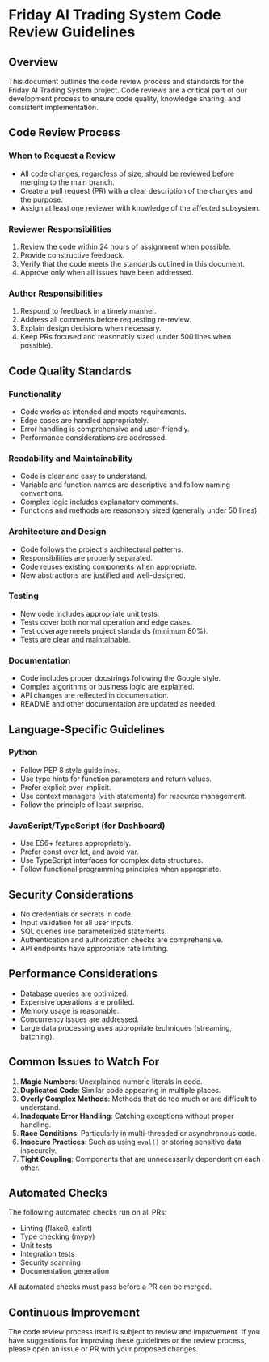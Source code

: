 # Friday AI Trading System Code Review Guidelines

## Overview

This document outlines the code review process and standards for the Friday AI Trading System project. Code reviews are a critical part of our development process to ensure code quality, knowledge sharing, and consistent implementation.

## Code Review Process

### When to Request a Review

- All code changes, regardless of size, should be reviewed before merging to the main branch.
- Create a pull request (PR) with a clear description of the changes and the purpose.
- Assign at least one reviewer with knowledge of the affected subsystem.

### Reviewer Responsibilities

1. Review the code within 24 hours of assignment when possible.
2. Provide constructive feedback.
3. Verify that the code meets the standards outlined in this document.
4. Approve only when all issues have been addressed.

### Author Responsibilities

1. Respond to feedback in a timely manner.
2. Address all comments before requesting re-review.
3. Explain design decisions when necessary.
4. Keep PRs focused and reasonably sized (under 500 lines when possible).

## Code Quality Standards

### Functionality

- Code works as intended and meets requirements.
- Edge cases are handled appropriately.
- Error handling is comprehensive and user-friendly.
- Performance considerations are addressed.

### Readability and Maintainability

- Code is clear and easy to understand.
- Variable and function names are descriptive and follow naming conventions.
- Complex logic includes explanatory comments.
- Functions and methods are reasonably sized (generally under 50 lines).

### Architecture and Design

- Code follows the project's architectural patterns.
- Responsibilities are properly separated.
- Code reuses existing components when appropriate.
- New abstractions are justified and well-designed.

### Testing

- New code includes appropriate unit tests.
- Tests cover both normal operation and edge cases.
- Test coverage meets project standards (minimum 80%).
- Tests are clear and maintainable.

### Documentation

- Code includes proper docstrings following the Google style.
- Complex algorithms or business logic are explained.
- API changes are reflected in documentation.
- README and other documentation are updated as needed.

## Language-Specific Guidelines

### Python

- Follow PEP 8 style guidelines.
- Use type hints for function parameters and return values.
- Prefer explicit over implicit.
- Use context managers (`with` statements) for resource management.
- Follow the principle of least surprise.

### JavaScript/TypeScript (for Dashboard)

- Use ES6+ features appropriately.
- Prefer const over let, and avoid var.
- Use TypeScript interfaces for complex data structures.
- Follow functional programming principles when appropriate.

## Security Considerations

- No credentials or secrets in code.
- Input validation for all user inputs.
- SQL queries use parameterized statements.
- Authentication and authorization checks are comprehensive.
- API endpoints have appropriate rate limiting.

## Performance Considerations

- Database queries are optimized.
- Expensive operations are profiled.
- Memory usage is reasonable.
- Concurrency issues are addressed.
- Large data processing uses appropriate techniques (streaming, batching).

## Common Issues to Watch For

1. **Magic Numbers**: Unexplained numeric literals in code.
2. **Duplicated Code**: Similar code appearing in multiple places.
3. **Overly Complex Methods**: Methods that do too much or are difficult to understand.
4. **Inadequate Error Handling**: Catching exceptions without proper handling.
5. **Race Conditions**: Particularly in multi-threaded or asynchronous code.
6. **Insecure Practices**: Such as using `eval()` or storing sensitive data insecurely.
7. **Tight Coupling**: Components that are unnecessarily dependent on each other.

## Automated Checks

The following automated checks run on all PRs:

- Linting (flake8, eslint)
- Type checking (mypy)
- Unit tests
- Integration tests
- Security scanning
- Documentation generation

All automated checks must pass before a PR can be merged.

## Continuous Improvement

The code review process itself is subject to review and improvement. If you have suggestions for improving these guidelines or the review process, please open an issue or PR with your proposed changes.
